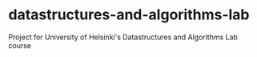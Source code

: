 # datastructures-and-algorithms-lab
Project for University of Helsinki's Datastructures and Algorithms Lab course
